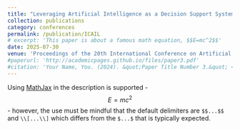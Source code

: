 ```yaml
---
title: "Leveraging Artificial Intelligence as a Decision Support System in Belgian Commercial Courts"
collection: publications
category: conferences
permalink: /publication/ICAIL
# excerpt: 'This paper is about a famous math equation, $$E=mc^2$$'
date: 2025-07-30
venue: 'Proceedings of the 20th International Conference on Artificial Intelligence and Law'
#paperurl: 'http://academicpages.github.io/files/paper3.pdf'
#citation: 'Your Name, You. (2024). &quot;Paper Title Number 3.&quot; <i>GitHub Journal of Bugs</i>. 1(3).'
---
```


Using [MathJax](https://www.mathjax.org/) in the description is supported - $$E=mc^2$$ - however, the use must be mindful that the default delimiters are `$$...$$` and `\\[...\\]` which differs from the `$...$` that is typically expected.
